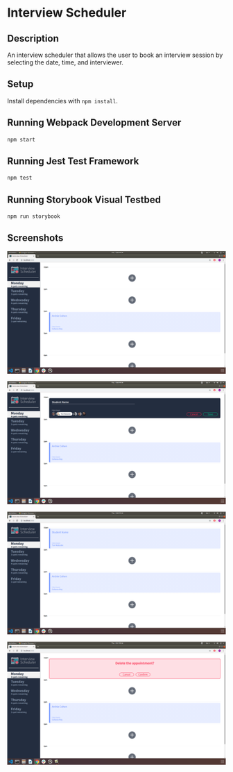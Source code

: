 # Interview Scheduler

## Description

An interview scheduler that allows the user to book an interview session by selecting the date, time, and interviewer. 

## Setup

Install dependencies with `npm install`.

## Running Webpack Development Server

```sh
npm start
```

## Running Jest Test Framework

```sh
npm test
```

## Running Storybook Visual Testbed

```sh
npm run storybook
```

## Screenshots

!["Empty Mode"](https://github.com/rjblee/scheduler/blob/master/docs/1.%20Empty%20Mode.png?raw=true)

!["Create Mode"](https://github.com/rjblee/scheduler/blob/master/docs/2.%20Create%20Mode.png?raw=true)

!["Show Mode"](https://github.com/rjblee/scheduler/blob/master/docs/3.%20Show%20Mode.png?raw=true)

!["Delete Mode"](https://github.com/rjblee/scheduler/blob/master/docs/4.%20Delete%20Mode.png?raw=true)
